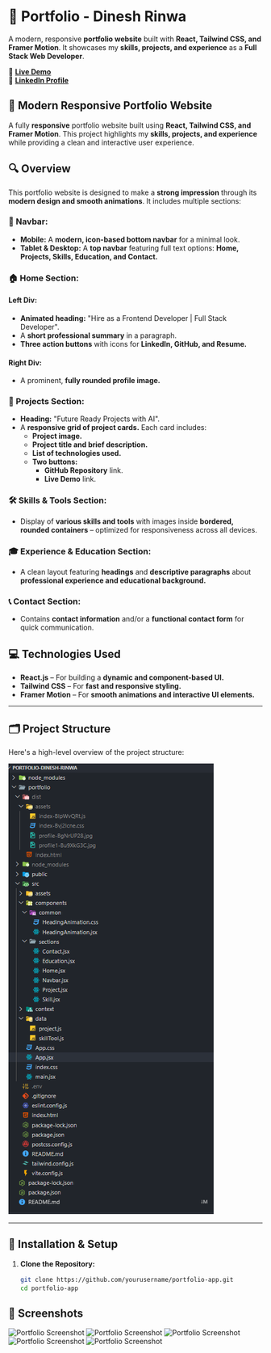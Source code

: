 # 🚀 Portfolio - Dinesh Rinwa  

A modern, responsive **portfolio website** built with **React, Tailwind CSS, and Framer Motion**. It showcases my **skills, projects, and experience** as a **Full Stack Web Developer**.  

🔗 **[Live Demo](https://portfolio-dinesh-rinwa.netlify.app/)**  
🔗 **[LinkedIn Profile](https://www.linkedin.com/in/dineshrinwa/)**  

## 🚀 Modern Responsive Portfolio Website  

A fully **responsive** portfolio website built using **React, Tailwind CSS, and Framer Motion**. This project highlights my **skills, projects, and experience** while providing a clean and interactive user experience.  


## 🔍 Overview  
This portfolio website is designed to make a **strong impression** through its **modern design and smooth animations**. It includes multiple sections:  

### **📌 Navbar:**  
- **Mobile:** A **modern, icon-based bottom navbar** for a minimal look.  
- **Tablet & Desktop:** A **top navbar** featuring full text options: **Home, Projects, Skills, Education, and Contact.**  

### **🏠 Home Section:**  
#### **Left Div:**  
- **Animated heading:** "Hire as a Frontend Developer | Full Stack Developer".  
- A **short professional summary** in a paragraph.  
- **Three action buttons** with icons for **LinkedIn, GitHub, and Resume.**  

#### **Right Div:**  
- A prominent, **fully rounded profile image.**  

### **📂 Projects Section:**  
- **Heading:** "Future Ready Projects with AI".  
- A **responsive grid of project cards.** Each card includes:  
  - **Project image.**  
  - **Project title and brief description.**  
  - **List of technologies used.**  
  - **Two buttons:**  
    - **GitHub Repository** link.  
    - **Live Demo** link.  

### **🛠 Skills & Tools Section:**  
- Display of **various skills and tools** with images inside **bordered, rounded containers** – optimized for responsiveness across all devices.  

### **🎓 Experience & Education Section:**  
- A clean layout featuring **headings** and **descriptive paragraphs** about **professional experience and educational background.**  

### **📞 Contact Section:**  
- Contains **contact information** and/or a **functional contact form** for quick communication.  

## 💻 Technologies Used  
- **React.js** – For building a **dynamic and component-based UI.**  
- **Tailwind CSS** – For **fast and responsive styling.**  
- **Framer Motion** – For **smooth animations and interactive UI elements.**  


---

## 🗂 Project Structure

Here's a high-level overview of the project structure:

![structure Of Portfolio  Screenshot](./portfolio/./src/assets/structureOfApp.png)



---

## 🔧 Installation & Setup

1. **Clone the Repository:**

   ```bash
   git clone https://github.com/yourusername/portfolio-app.git
   cd portfolio-app


## 📸 Screenshots

![Portfolio Screenshot](./portfolio/./src/assets/first.png)
![Portfolio Screenshot](./portfolio/./src/assets/secound.png)
![Portfolio Screenshot](./portfolio/./src/assets/third.png)
![Portfolio Screenshot](./portfolio/./src/assets/four.png)
![Portfolio Screenshot](./portfolio/./src/assets/five.png)
